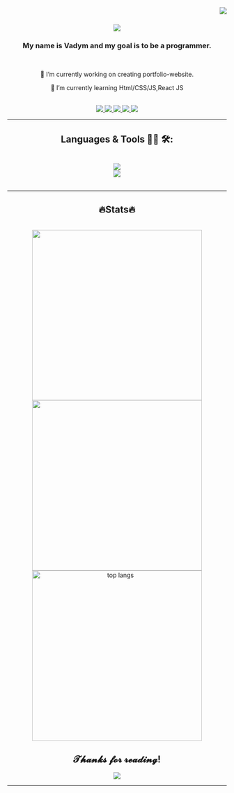 <img align="right" src="https://visitor-badge.laobi.icu/badge?page_id=vaydy.vaydy" />

<h1 align="center">
    <img src="https://tenor.com/uk/view/new-game-mozuku-anime-hello-hi-gif-17250999.gif" />
</h1>

<h3 align="center">My name is Vadym and my goal is to be a programmer.</h3>

<br/>
<div align="center">

🔭 I’m currently working on creating portfolio-website.

📖 I’m currently learning Html/CSS/JS,React JS


<br/>
</div>


<div align="center">
    <a href="mailto:moskvavadym@gmail.com">
    <img src="https://img.shields.io/badge/Gmail-333333?style=for-the-badge&logo=gmail&logoColor=red" />
    </a>
    <a href="https://www.instagram.com/vaydyvibes/" target="_blank">
    <img src="https://img.shields.io/badge/Instagram-E4405F?style=for-the-badge&logo=instagram&logoColor=white" />
    </a>
    <a href="https://stackoverflow.com/users/22173418/avksom">
    <img src="https://img.shields.io/badge/stack%20overflow-FE7A16?logo=stack-overflow&logoColor=red&style=for-the-badge" />
    </a>
    <a href="https://vaydy.github.io/" target="_blank">
     <img src="https://img.shields.io/badge/Portfolio-FF5722?style=for-the-badge&logo=todoist&logoColor=white" target="_blank" /> 
    </a>
    <a href="https://twitter.com/vaydlight">
    <img src="https://img.shields.io/badge/Twitter-1DA1F2?style=for-the-badge&logo=twitter&logoColor=white" target="_blank" />
    </a>

</div>
<hr/>
 
<h2 align="center">Languages & Tools 👨‍💻 🛠: </h2>
<br/>
<div align="center">
    <img src="https://skillicons.dev/icons?i=nodejs,github,py,javascript" /><br>
    <img src="https://skillicons.dev/icons?i=html,css,git,neovim" />
</div>

<br/>
<hr/>

<h2 align="center"> 🔥Stats🔥 </h2>
<br>
<div align=center>
<img width=390 src="https://streak-stats.demolab.com/?user=Vaydy&count_private=true&theme=react&border_radius=10" />
 <img width=390 src="https://github-readme-stats.vercel.app/api?username=vaydy&count_private=true&include_all_commits=true&show_icons=true&title_color=007bff&text_color=e7e7e7&icon_color=007bff&bg_color=171c28" />
</br>
<img width=390 src="https://github-readme-stats-salesp07.vercel.app/api/top-langs/?username=Vaydy&langs_count=6&layout=compact&theme=react&border_radius=10&size_weight=0.5&count_weight=0.5&exclude_repo=github-readme-stats" alt="top langs"/>
</div>


<h2 align="center"> 𝓣𝓱𝓪𝓷𝓴𝓼 𝓯𝓸𝓻 𝓻𝓮𝓪𝓭𝓲𝓷𝓰! </h2>
<div align="center">
<img src="https://media.tenor.com/qRFgrVQGgYMAAAAC/misha-uchinomaidgauzasugiru.gif">
</div>
<hr>
</div>
</div>
    </center>
</body>